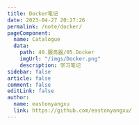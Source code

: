 ```yaml
---
title: Docker笔记
date: 2023-04-27 20:27:26
permalink: /note/docker/
pageComponent:
  name: Catalogue
  data:
    path: 40.服务器/05.Docker
    imgUrl: "/imgs/Docker.png"
    description: 学习笔记
sidebar: false
article: false
comment: false
editLink: false
author:
  name: eastonyangxu
  link: https://github.com/eastonyangxu/
---
```

